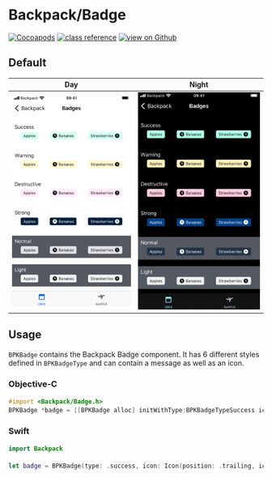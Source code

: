 # Backpack/Badge

[![Cocoapods](https://img.shields.io/cocoapods/v/Backpack.svg?style=flat)](https://cocoapods.org/pods/Backpack)
[![class reference](https://img.shields.io/badge/Class%20reference-iOS-blue)](https://backpack.github.io/ios/versions/latest/uikit/Classes/BPKBadge.html)
[![view on Github](https://img.shields.io/badge/Source%20code-GitHub-lightgrey)](https://github.com/Skyscanner/backpack-ios/tree/main/Backpack/Badge)

## Default

| Day | Night |
| --- | --- | 
| ![iPhone 8 simulator](https://raw.githubusercontent.com/Skyscanner/backpack-ios/main/screenshots/iPhone%208-badge___all_lm.png)| ![iPhone 8 simulator - dark mode](https://raw.githubusercontent.com/Skyscanner/backpack-ios/main/screenshots/iPhone%208-badge___all_dm.png) |

## Usage

`BPKBadge` contains the Backpack Badge component. It has 6 different styles defined in `BPKBadgeType` and can contain a message as well as an icon.


### Objective-C

```objective-c
#import <Backpack/Badge.h>
BPKBadge *badge = [[BPKBadge alloc] initWithType:BPKBadgeTypeSuccess icon:[[BPKBadgeIcon alloc] initWithPosition:BPKBadgeIconPositionLeading iconName:BPKSmallIconTick] message:@"Hello Travel"];
```

### Swift


```swift
import Backpack

let badge = BPKBadge(type: .success, icon: Icon(position: .trailing, iconName: .tick), message: "Hello Travel")
```
